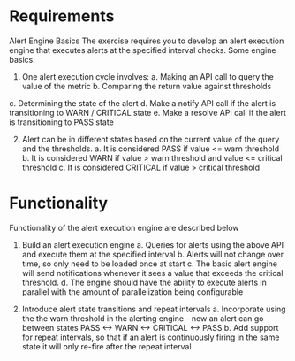 # Requirements 
Alert Engine Basics 
The exercise requires you to develop an alert execution engine that executes alerts at the specified interval checks. Some engine basics: 

1. One alert execution cycle involves: 
  a. Making an API call to query the value of the metric 
  b. Comparing the return value against thresholds

  c. Determining the state of the alert 
  d. Make a notify API call if the alert is transitioning to WARN / CRITICAL state e. Make a resolve API call if the alert is transitioning to PASS state 

2. Alert can be in different states based on the current value of the query and the thresholds. 
  a. It is considered PASS if value <= warn threshold 
  b. It is considered WARN if value > warn threshold and value <= critical threshold c. It is considered CRITICAL if value > critical threshold 


# Functionality 
Functionality of the alert execution engine are described below 

1. Build an alert execution engine 
  a. Queries for alerts using the above API and execute them at the specified interval b. Alerts will not change over time, so only need to be loaded once at start 
  c. The basic alert engine will send notifications whenever it sees a value that exceeds the critical threshold. 
  d. The engine should have the ability to execute alerts in parallel with the amount of parallelization being configurable 

2. Introduce alert state transitions and repeat intervals 
  a. Incorporate using the the warn threshold in the alerting engine - now an alert can go between states PASS <-> WARN <-> CRITICAL <-> PASS 
  b. Add support for repeat intervals, so that if an alert is continuously firing in the same state it will only re-fire after the repeat interval 
